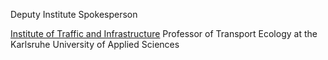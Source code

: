 Deputy Institute Spokesperson

<a href='https://www.h-ka.de/en/ivi/team'>Institute of Traffic and Infrastructure</a>
Professor of Transport Ecology at the Karlsruhe University of Applied Sciences